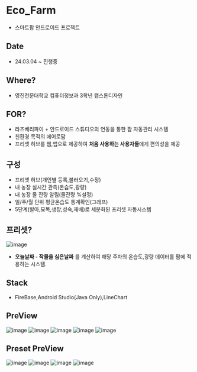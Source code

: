 # Eco_Farm #
- 스마트팜 안드로이드 프로젝트

## Date ##
- 24.03.04 ~ 진행중
  
## Where? ##
- 영진전문대학교 컴퓨터정보과 3학년 캡스톤디자인

## FOR? ##
- 라즈베리파이 + 안드로이드 스튜디오의 연동을 통한 팜 자동관리 시스템
- 친환경 목적의 에어로팜
- 프리셋 허브를 웹,앱으로 제공하여 **처음 사용하는 사용자들**에게 편의성을 제공

## 구성 ##
- 프리셋 허브(개인별 등록,불러오기,수정)
- 내 농장 실시간 관측(온습도,광량)
- 내 농장 물 잔량 알림(물잔량 %설정)
- 일/주/월 단위 평균온습도 통계확인(그래프)
- 5단계(발아,묘목,생장,성숙,재배)로 세분화된 프리셋 자동시스템

## 프리셋? ##

![image](https://github.com/LeesuDEV/Eco_Farm/assets/166359089/f8178b0d-a0b9-468e-be3e-052ba00219a8)

- **오늘날짜 - 작물을 심은날짜** 를 계산하여 해당 주차의 온습도,광량 데이터를 팜에 적용하는 시스템.

## Stack ##
- FireBase,Android Studio(Java Only),LineChart

## PreView ##

![image](https://github.com/LeesuDEV/Eco_Farm/assets/166359089/07d24a94-924d-42ea-8c4e-508c00bddfc2)
![image](https://github.com/LeesuDEV/Eco_Farm/assets/166359089/cd4220b7-64c0-49a1-99be-a81aecaf5a9b)
![image](https://github.com/LeesuDEV/Eco_Farm/assets/166359089/b488d032-f437-44de-b80c-4c70d8195bd3)
![image](https://github.com/LeesuDEV/Eco_Farm/assets/166359089/112834d5-6eae-4f40-803c-b2aa8ef1a8f5)
![image](https://github.com/LeesuDEV/Eco_Farm/assets/166359089/0947b6e5-a425-4138-9e62-1c2c0977f10c)

## Preset PreView ##
![image](https://github.com/LeesuDEV/Eco_Farm/assets/166359089/e6995018-69f5-4368-b930-4b6b9de4acb9)
![image](https://github.com/LeesuDEV/Eco_Farm/assets/166359089/dbad1a52-1b31-428d-96f3-a32eac33b2d9)
![image](https://github.com/LeesuDEV/Eco_Farm/assets/166359089/c9d9948e-d904-47d7-bd03-b7e4fb07324d)
![image](https://github.com/LeesuDEV/Eco_Farm/assets/166359089/6ff92bfe-0ec6-41f5-a4fa-ba16b7573cdd)









